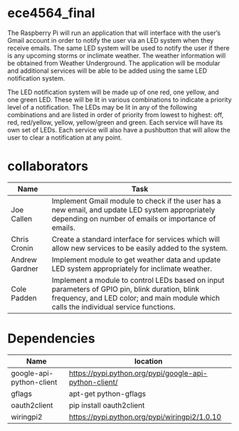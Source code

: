 ece4564_final
=============
The Raspberry Pi will run an application that will interface with the user’s Gmail account in order to notify the user via an LED system when they receive emails. The same LED system will be used to notify the user if there is any upcoming storms or inclimate weather. The weather information will be obtained from Weather Underground. The application will be modular and additional services will be able to be added using the same LED notification system.

The LED notification system will be made up of one red, one yellow, and one green LED. These will be lit in various combinations to indicate a priority level of a notification. The LEDs may be lit in any of the following combinations and are listed in order of priority from lowest to highest: off, red, red/yellow, yellow, yellow/green and green. Each service will have its own set of LEDs. Each service will also have a pushbutton that will allow the user to clear a notification at any point.


collaborators
=============

Name | Task
--- | ---
Joe Callen | Implement Gmail module to check if the user has a new email, and update LED system appropriately depending on number of emails or importance of emails.
Chris Cronin | Create a standard interface for services which will allow new services to be easily added to the system.
Andrew Gardner | Implement module to get weather data and update LED system appropriately for inclimate weather.
Cole Padden | Implement a module to control LEDs based on input parameters of GPIO pin, blink duration, blink frequency, and LED color; and main module which calls the individual service functions.


Dependencies
============
Name | location
--- | ---
google-api-python-client | https://pypi.python.org/pypi/google-api-python-client/
gflags | apt-get python-gflags
oauth2client | pip install oauth2client
wiringpi2 | https://pypi.python.org/pypi/wiringpi2/1.0.10

